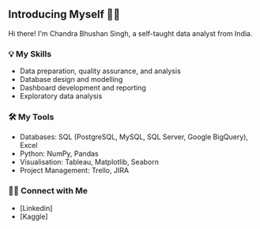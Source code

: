 ## Introducing Myself 🙋‍♂️

Hi there! I'm Chandra Bhushan Singh, a self-taught data analyst from India.

### 💡 My Skills
- Data preparation, quality assurance, and analysis
- Database design and modelling
- Dashboard development and reporting
- Exploratory data analysis

### 🛠️ My Tools
- Databases: SQL (PostgreSQL, MySQL, SQL Server, Google BigQuery), Excel
- Python: NumPy, Pandas
- Visualisation: Tableau, Matplotlib, Seaborn
- Project Management: Trello, JIRA

### 🙌🏻 Connect with Me
- [Linkedin]
- [Kaggle]
